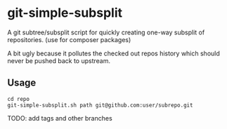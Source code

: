 git-simple-subsplit
===================

A git subtree/subsplit script for quickly creating one-way subsplit of repositories. (use for composer packages)

A bit ugly because it pollutes the checked out repos history which should never be pushed back to upstream.

Usage
-----

```
cd repo
git-simple-subsplit.sh path git@github.com:user/subrepo.git
```

TODO: add tags and other branches
